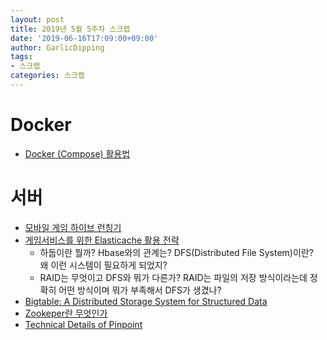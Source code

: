 ```yaml
---
layout: post
title: 2019년 5월 5주차 스크랩
date: '2019-06-16T17:09:00+09:00'
author: GarlicDipping
tags:
- 스크랩
categories: 스크랩
---
```


# Docker
- [Docker (Compose) 활용법](http://raccoonyy.github.io/docker-usages-for-dev-environment-setup/)

# 서버

- [모바일 게임 하이브 런칭기](https://www.slideshare.net/ssuser4889dc/ss-89165911)
- [게임서비스를 위한 Elasticache 활용 전략](https://www.slideshare.net/awskorea/amazon-elasti-cache-seungmo-koo)
  - 하둡이란 뭘까? Hbase와의 관계는? DFS(Distributed File System)이란?  
  왜 이런 시스템이 필요하게 되었지?
  - RAID는 무엇이고 DFS와 뭐가 다른가? RAID는 파일의 저장 방식이라는데 정확히 어떤 방식이며 뭐가 부족해서 DFS가 생겼나?
- [Bigtable: A Distributed Storage System for Structured Data](https://ai.google/research/pubs/pub27898)
- [Zookeper란 무엇인가](https://bcho.tistory.com/1016)
- [Technical Details of Pinpoint](https://naver.github.io/pinpoint/1.7.3/techdetail.html)
